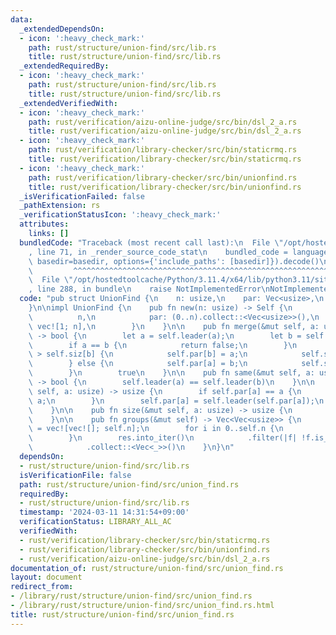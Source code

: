 ```yaml
---
data:
  _extendedDependsOn:
  - icon: ':heavy_check_mark:'
    path: rust/structure/union-find/src/lib.rs
    title: rust/structure/union-find/src/lib.rs
  _extendedRequiredBy:
  - icon: ':heavy_check_mark:'
    path: rust/structure/union-find/src/lib.rs
    title: rust/structure/union-find/src/lib.rs
  _extendedVerifiedWith:
  - icon: ':heavy_check_mark:'
    path: rust/verification/aizu-online-judge/src/bin/dsl_2_a.rs
    title: rust/verification/aizu-online-judge/src/bin/dsl_2_a.rs
  - icon: ':heavy_check_mark:'
    path: rust/verification/library-checker/src/bin/staticrmq.rs
    title: rust/verification/library-checker/src/bin/staticrmq.rs
  - icon: ':heavy_check_mark:'
    path: rust/verification/library-checker/src/bin/unionfind.rs
    title: rust/verification/library-checker/src/bin/unionfind.rs
  _isVerificationFailed: false
  _pathExtension: rs
  _verificationStatusIcon: ':heavy_check_mark:'
  attributes:
    links: []
  bundledCode: "Traceback (most recent call last):\n  File \"/opt/hostedtoolcache/Python/3.11.4/x64/lib/python3.11/site-packages/onlinejudge_verify/documentation/build.py\"\
    , line 71, in _render_source_code_stat\n    bundled_code = language.bundle(stat.path,\
    \ basedir=basedir, options={'include_paths': [basedir]}).decode()\n          \
    \         ^^^^^^^^^^^^^^^^^^^^^^^^^^^^^^^^^^^^^^^^^^^^^^^^^^^^^^^^^^^^^^^^^^^^^^^^^^^^^^^^^\n\
    \  File \"/opt/hostedtoolcache/Python/3.11.4/x64/lib/python3.11/site-packages/onlinejudge_verify/languages/rust.py\"\
    , line 288, in bundle\n    raise NotImplementedError\nNotImplementedError\n"
  code: "pub struct UnionFind {\n    n: usize,\n    par: Vec<usize>,\n    siz: Vec<usize>,\n\
    }\n\nimpl UnionFind {\n    pub fn new(n: usize) -> Self {\n        Self {\n  \
    \          n,\n            par: (0..n).collect::<Vec<usize>>(),\n            siz:\
    \ vec![1; n],\n        }\n    }\n\n    pub fn merge(&mut self, a: usize, b: usize)\
    \ -> bool {\n        let a = self.leader(a);\n        let b = self.leader(b);\n\
    \        if a == b {\n            return false;\n        }\n        if self.siz[a]\
    \ > self.siz[b] {\n            self.par[b] = a;\n            self.siz[a] += self.siz[b];\n\
    \        } else {\n            self.par[a] = b;\n            self.siz[b] += self.siz[a];\n\
    \        }\n        true\n    }\n\n    pub fn same(&mut self, a: usize, b: usize)\
    \ -> bool {\n        self.leader(a) == self.leader(b)\n    }\n\n    pub fn leader(&mut\
    \ self, a: usize) -> usize {\n        if self.par[a] == a {\n            return\
    \ a;\n        }\n        self.par[a] = self.leader(self.par[a]);\n        self.par[a]\n\
    \    }\n\n    pub fn size(&mut self, a: usize) -> usize {\n        self.siz[a]\n\
    \    }\n\n    pub fn groups(&mut self) -> Vec<Vec<usize>> {\n        let mut res\
    \ = vec![vec![]; self.n];\n        for i in 0..self.n {\n            res[self.leader(i)].push(i);\n\
    \        }\n        res.into_iter()\n            .filter(|f| !f.is_empty())\n\
    \            .collect::<Vec<_>>()\n    }\n}\n"
  dependsOn:
  - rust/structure/union-find/src/lib.rs
  isVerificationFile: false
  path: rust/structure/union-find/src/union_find.rs
  requiredBy:
  - rust/structure/union-find/src/lib.rs
  timestamp: '2024-03-11 14:31:54+09:00'
  verificationStatus: LIBRARY_ALL_AC
  verifiedWith:
  - rust/verification/library-checker/src/bin/staticrmq.rs
  - rust/verification/library-checker/src/bin/unionfind.rs
  - rust/verification/aizu-online-judge/src/bin/dsl_2_a.rs
documentation_of: rust/structure/union-find/src/union_find.rs
layout: document
redirect_from:
- /library/rust/structure/union-find/src/union_find.rs
- /library/rust/structure/union-find/src/union_find.rs.html
title: rust/structure/union-find/src/union_find.rs
---
```


